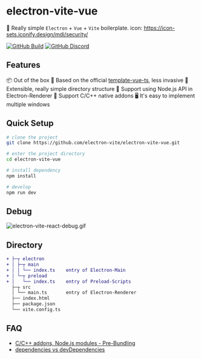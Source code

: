 # electron-vite-vue

🥳 Really simple `Electron` + `Vue` + `Vite` boilerplate.
icon: https://icon-sets.iconify.design/mdi/security/

<!-- [![awesome-vite](https://awesome.re/mentioned-badge.svg)](https://github.com/vitejs/awesome-vite) -->

<!-- [![Netlify Status](https://api.netlify.com/api/v1/badges/ae3863e3-1aec-4eb1-8f9f-1890af56929d/deploy-status)](https://app.netlify.com/sites/electron-vite/deploys) -->

<!-- [![GitHub license](https://img.shields.io/github/license/caoxiemeihao/electron-vite-vue)](https://github.com/electron-vite/electron-vite-vue/blob/main/LICENSE) -->

<!-- [![GitHub stars](https://img.shields.io/github/stars/caoxiemeihao/electron-vite-vue?color=fa6470)](https://github.com/electron-vite/electron-vite-vue) -->

<!-- [![GitHub forks](https://img.shields.io/github/forks/caoxiemeihao/electron-vite-vue)](https://github.com/electron-vite/electron-vite-vue) -->

[![GitHub Build](https://github.com/electron-vite/electron-vite-vue/actions/workflows/build.yml/badge.svg)](https://github.com/electron-vite/electron-vite-vue/actions/workflows/build.yml)
[![GitHub Discord](https://img.shields.io/badge/chat-discord-blue?logo=discord)](https://discord.gg/sRqjYpEAUK)

## Features

📦 Out of the box
🎯 Based on the official [template-vue-ts](https://github.com/vitejs/vite/tree/main/packages/create-vite/template-vue-ts), less invasive
🌱 Extensible, really simple directory structure
💪 Support using Node.js API in Electron-Renderer
🔩 Support C/C++ native addons
🖥 It's easy to implement multiple windows

## Quick Setup

```sh
# clone the project
git clone https://github.com/electron-vite/electron-vite-vue.git

# enter the project directory
cd electron-vite-vue

# install dependency
npm install

# develop
npm run dev
```

## Debug

![electron-vite-react-debug.gif](https://github.com/electron-vite/electron-vite-react/blob/main/electron-vite-react-debug.gif?raw=true)

## Directory

```diff
+ ├─┬ electron
+ │ ├─┬ main
+ │ │ └── index.ts    entry of Electron-Main
+ │ └─┬ preload
+ │   └── index.ts    entry of Preload-Scripts
  ├─┬ src
  │ └── main.ts       entry of Electron-Renderer
  ├── index.html
  ├── package.json
  └── vite.config.ts
```

<!--
## Be aware

🚨 By default, this template integrates Node.js in the Renderer process. If you don't need it, you just remove the option below. [Because it will modify the default config of Vite](https://github.com/electron-vite/vite-plugin-electron-renderer#config-presets-opinionated).

```diff
# vite.config.ts

export default {
  plugins: [
-   // Use Node.js API in the Renderer-process
-   renderer({
-     nodeIntegration: true,
-   }),
  ],
}
```
-->

## FAQ

- [C/C++ addons, Node.js modules - Pre-Bundling](https://github.com/electron-vite/vite-plugin-electron-renderer#dependency-pre-bundling)
- [dependencies vs devDependencies](https://github.com/electron-vite/vite-plugin-electron-renderer#dependencies-vs-devdependencies)
